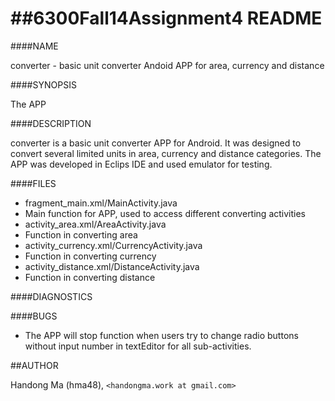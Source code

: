 ##6300Fall14Assignment4   README
=====================

####NAME


converter - basic unit converter Andoid APP for area, currency and distance

####SYNOPSIS


The APP

####DESCRIPTION


converter is a basic unit converter APP for Android. It was designed to convert several limited units in area, currency and distance categories. The APP was developed in Eclips IDE and used emulator for testing.

####FILES

* fragment_main.xml/MainActivity.java
 * Main function for APP, used to access different converting activities
* activity_area.xml/AreaActivity.java
 * Function in converting area
* activity_currency.xml/CurrencyActivity.java
 * Function in converting currency
* activity_distance.xml/DistanceActivity.java
 * Function in converting distance

####DIAGNOSTICS

####BUGS


* The APP will stop function when users try to change radio buttons without input number in textEditor for all sub-activities.

##AUTHOR


Handong Ma (hma48), `<handongma.work at gmail.com>`

